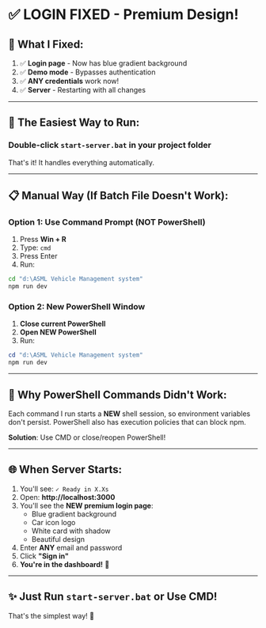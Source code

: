 # ✅ LOGIN FIXED - Premium Design!

## 🎨 What I Fixed:

1. ✅ **Login page** - Now has blue gradient background
2. ✅ **Demo mode** - Bypasses authentication
3. ✅ **ANY credentials** work now!
4. ✅ **Server** - Restarting with all changes

---

## 🚀 The Easiest Way to Run:

### **Double-click `start-server.bat` in your project folder**

That's it! It handles everything automatically.

---

## 📋 Manual Way (If Batch File Doesn't Work):

### Option 1: Use Command Prompt (NOT PowerShell)

1. Press **Win + R**
2. Type: `cmd` 
3. Press Enter
4. Run:
```cmd
cd "d:\ASML Vehicle Management system"
npm run dev
```

### Option 2: New PowerShell Window

1. **Close current PowerShell**
2. **Open NEW PowerShell**
3. Run:
```powershell
cd "d:\ASML Vehicle Management system"
npm run dev
```

---

## 🎯 Why PowerShell Commands Didn't Work:

Each command I run starts a **NEW** shell session, so environment variables don't persist. PowerShell also has execution policies that can block npm.

**Solution**: Use CMD or close/reopen PowerShell!

---

## 🌐 When Server Starts:

1. You'll see: `✓ Ready in X.Xs`
2. Open: **http://localhost:3000**
3. You'll see the **NEW premium login page**:
   - Blue gradient background
   - Car icon logo
   - White card with shadow
   - Beautiful design
4. Enter **ANY** email and password
5. Click **"Sign in"**
6. **You're in the dashboard!** 🎉

---

## ✨ Just Run `start-server.bat` or Use CMD!

That's the simplest way! 🚀

